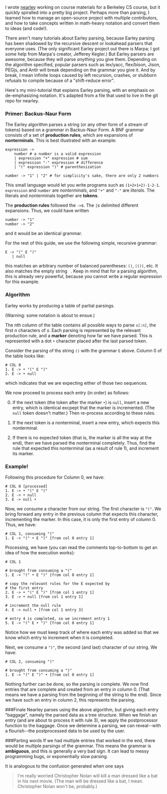 I wrote [nearley](http://github.com/Hardmath123/nearley) working on course
materials for a Berkeley CS course, but it quickly spiralled into a pretty big
project. Perhaps more than parsing, I learned how to manage an open-source
project with multiple contributors, and how to take concepts written in
math-heavy notation and convert them to ideas (and code!).

There aren't many tutorials about Earley parsing, because Earley parsing has
been shadowed by the recursive descent or lookahead parsers that everyone uses.
(The only significant Earley project out there is Marpa; I got some help from
Marpa's creator, Jefferey Kegler.) But Earley parsers are awesome, because they
will parse *anything* you give them. Depending on the algorithm specified,
popular parsers such as lex/yacc, flex/bison, Jison, PEGjs, and Antlr will
break depending on the grammar you give it. And by break, I mean infinite loops
caused by left recursion, crashes, or stubborn refusals to compile because of a
"shift-reduce error".

Here's my mini-tutorial that explains Earley parsing, with an emphasis on
de-emphasizing notation. It's adapted from a file that used to live in the git
repo for nearley.

### Primer: Backus-Naur Form

The Earley algorithm parses a string (or any other form of a stream of tokens)
based on a grammar in Backus-Naur Form. A BNF grammar consists of a set of
**production rules**, which are expansions of **nonterminals**. This is best
illustrated with an example:

    expression ->
        number # a number is a valid expression
        | expression "+" expression # sum
        | expression "-" expression # difference
        | "(" expression ")" # parenthesization

    number -> "1" | "2" # for simplicity's sake, there are only 2 numbers

This small language would let you write programs such as `(1+2+1+2)-1-2-1`.
`expression` and `number` are *nonterminals*, and `"+"` and `"-"` are
*literals*. The literals and nonterminals together are **tokens**.

The **production rules** followed the `->`s. The `|`s delimited different
expansions. Thus, we could have written
    
    number -> "1"
    number -> "2"

and it would be an identical grammar.

For the rest of this guide, we use the following simple, recursive grammar:

    E -> "(" E ")"
       | null

this matches an arbitrary number of balanced parentheses: `()`, `(())`, etc. It
also matches the empty string ` `. Keep in mind that for a parsing algorithm,
this is already very powerful, because you cannot write a regular expression
for this example.

### Algorithm
Earley works by producing a table of partial parsings.

(Warning: some notation is about to ensue.)

The nth column of the table contains all possible ways to parse `s[:n]`, the
first *n* characters of *s*. Each parsing is represented by the relevant
production rule, and a **marker** denoting how far we have parsed. This is
represented with a dot `•` character placed after the last parsed token.

Consider the parsing of ths string `()` with the grammar `E` above. Column 0 of the table looks like:

    # COL 0
    1. E -> • "(" E ")"
    2. E -> • null

which indicates that we are expecting either of those two sequences.

We now proceed to process each entry (in order) as follows:

0. If the next token (the token after the marker `•`) is `null`, insert a new
entry, which is identical excpept that the marker is incremented. (The `null`
token doesn't matter.) Then re-process according to these rules.

1. If the next token is a nonterminal, insert a new entry, which expects this
nonterminal.

2. If there is no expected token (that is, the marker is all the way at the
end), then we have parsed the nonterminal completely. Thus, find the rule that
expected this nonterminal (as a result of rule 1), and increment its marker.

### Example!
Following this procedure for Column 0, we have:

    # COL 0 [processed]
    1. E -> • "(" E ")"
    2. E -> • null
    3. E -> null •

Now, we consume a character from our string. The first character is `"("`. We
bring forward any entry in the previous column that expects this character,
incrementing the marker. In this case, it is only the first entry of column 0.
Thus, we have:

    # COL 1, consuming "("
    1. E -> "(" • E ")" [from col 0 entry 1]

Processing, we have (you can read the comments top-to-bottom to get an idea of how the execution works):

    # COL 1
    
    # brought from consuming a "("
    1. E -> "(" • E ")" [from col 0 entry 1]
    
    # copy the relevant rules for the E expected by
    # the first entry
    2. E -> • "(" E ")" [from col 1 entry 1]
    3. E -> • null [from col 1 entry 1]
    
    # increment the null rule
    4. E -> null • [from col 1 entry 3]
    
    # entry 4 is completed, so we increment entry 1
    5. E -> "(" E • ")" [from col 0 entry 1]

Notice how we must keep track of where each entry was added so that we know
which entry to increment when it is completed.

Next, we consume a `")"`, the second (and last) character of our string. We
have:

    # COL 2, consuming ")"
    
    # brought from consuming a ")"
    1. E -> "(" E ")" • [from col 0 entry 1]

Nothing further can be done, so the parsing is complete. We now find entries
that are complete and created from an entry in column 0. (That means we have a
parsing from the beginning of the string to the end). Since we have such an
entry in column 2, this represents the parsing.

###Finale
Nearley parses using the above algorithm, but giving each entry
"baggage", namely the parsed data as a tree structure. When we finish an entry
(and are about to process it with rule 3), we apply the postprocessor function
to the baggage. Once we determine a parsing, we can reveal--with a
flourish--the postprocessed data to be used by the user.

###Parting words
If we had multiple entries that worked in the end, there would be multiple
parsings of the grammar. This means the grammar is **ambiguous**, and this is
generally a very bad sign. It can lead to messy programming bugs, or
exponentially slow parsing.

It is analogous to the confusion generated when one says

> I'm really worried Christopher Nolan will kill a man dressed like a bat in
> his next movie. (The man will be dressed like a bat, I mean. Christopher
> Nolan won't be, probably.)
